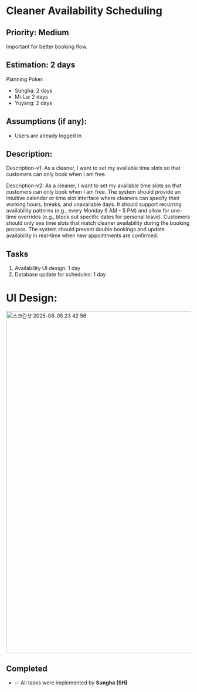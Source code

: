 # Cleaner Availability Scheduling

## Priority: Medium
Important for better booking flow.

## Estimation: 2 days
Planning Poker: 
* Sungha: 2 days
* Mi-La: 2 days
* Yuyang: 2 days

## Assumptions (if any):
- Users are already logged in

## Description: 
Description-v1: As a cleaner, I want to set my available time slots so that customers can only book when I am free.

Description-v2: As a cleaner, I want to set my available time slots so that customers can only book when I am free. The system should provide an intuitive calendar or time slot interface where cleaners can specify their working hours, breaks, and unavailable days. It should support recurring availability patterns (e.g., every Monday 9 AM - 5 PM) and allow for one-time overrides (e.g., block out specific dates for personal leave). Customers should only see time slots that match cleaner availability during the booking process. The system should prevent double bookings and update availability in real-time when new appointments are confirmed. 

## Tasks

1. Availability UI design: 1 day
2. Database update for schedules: 1 day

# UI Design:
<img width="1546" height="932" alt="스크린샷 2025-08-05 23 42 56" src="https://github.com/user-attachments/assets/8cd9183d-ba3d-4ef8-be7d-be1d2a377483" />

## Completed  
- ✅ All tasks were implemented by **Sungha (SH)**  

